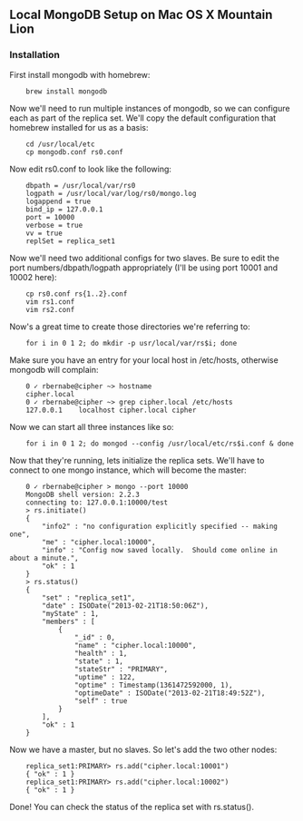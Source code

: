 ## Local MongoDB Setup on Mac OS X Mountain Lion

### Installation

First install mongodb with homebrew:

        brew install mongodb

Now we'll need to run multiple instances of mongodb, so we can configure each as
part of the replica set.  We'll copy the default configuration that homebrew
installed for us as a basis:

        cd /usr/local/etc
        cp mongodb.conf rs0.conf

Now edit rs0.conf to look like the following:

        dbpath = /usr/local/var/rs0
        logpath = /usr/local/var/log/rs0/mongo.log
        logappend = true
        bind_ip = 127.0.0.1
        port = 10000
        verbose = true
        vv = true
        replSet = replica_set1

Now we'll need two additional configs for two slaves. Be sure to edit the port
numbers/dbpath/logpath appropriately (I'll be using port 10001 and 10002 here):

        cp rs0.conf rs{1..2}.conf
        vim rs1.conf
        vim rs2.conf

Now's a great time to create those directories we're referring to:

        for i in 0 1 2; do mkdir -p usr/local/var/rs$i; done

Make sure you have an entry for your local host in /etc/hosts, otherwise mongodb
will complain:

        0 ✓ rbernabe@cipher ~> hostname
        cipher.local
        0 ✓ rbernabe@cipher ~> grep cipher.local /etc/hosts
        127.0.0.1    localhost cipher.local cipher

Now we can start all three instances like so:

        for i in 0 1 2; do mongod --config /usr/local/etc/rs$i.conf & done

Now that they're running, lets initialize the replica sets. We'll have to
connect to one mongo instance, which will become the master:

        0 ✓ rbernabe@cipher > mongo --port 10000
        MongoDB shell version: 2.2.3
        connecting to: 127.0.0.1:10000/test
        > rs.initiate()
        {
            "info2" : "no configuration explicitly specified -- making one",
            "me" : "cipher.local:10000",
            "info" : "Config now saved locally.  Should come online in about a minute.",
            "ok" : 1
        }
        > rs.status()
        {
            "set" : "replica_set1",
            "date" : ISODate("2013-02-21T18:50:06Z"),
            "myState" : 1,
            "members" : [
                {
                    "_id" : 0,
                    "name" : "cipher.local:10000",
                    "health" : 1,
                    "state" : 1,
                    "stateStr" : "PRIMARY",
                    "uptime" : 122,
                    "optime" : Timestamp(1361472592000, 1),
                    "optimeDate" : ISODate("2013-02-21T18:49:52Z"),
                    "self" : true
                }
            ],
            "ok" : 1
        }

Now we have a master, but no slaves.  So let's add the two other nodes:

        replica_set1:PRIMARY> rs.add("cipher.local:10001")
        { "ok" : 1 }
        replica_set1:PRIMARY> rs.add("cipher.local:10002")
        { "ok" : 1 }

Done! You can check the status of the replica set with rs.status().
